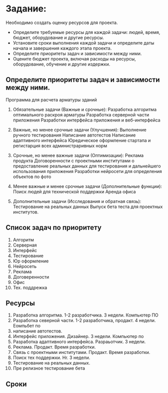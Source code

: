 # Задание:
Необходимо создать оценку ресурсов для проекта.

- Определите требуемые ресурсы для каждой задачи: людей, время, бюджет, оборудование и другие ресурсы.
- Установите сроки выполнения каждой задачи и определите даты начала и завершения каждого этапа проекта.
- Определите приоритеты задач и зависимости между ними.
- Оцените бюджет проекта, включая расходы на ресурсы, оборудование, обучение и другие издержки.

## Определите приоритеты задач и зависимости между ними.
Программа для расчета арматуры зданий

1. Обязательные задачи (Важные и срочные):
Разработка алгоритма оптимального раскроя арматуры
Разработка серверной части приложения
Разработки интерфейса приложения и веб-интерфейса

2. Важные, но менее срочные задачи (Улучшения):
Выполнение ручного тестирования
Написание автотестов
Написание адаптивного интерфейса
Юредическое оформление стартапа и регистарция всех администраривных норм

3. Срочные, но менее важные задачи (Оптимизации):
Реклама продукта
Договоренности с проектными институтами о предоставление реальных данных для тестирования и дальнейшего использования приложения
Разработки нейросети для определения объектов по фото

4. Менее важные и менее срочные задачи (Дополнительные функции):
Поиск людей для технической поддержки
Аренда офиса

5. Дополнительные задачи (Исследования и обратная связь):
Тестирование на реальных данных
Выпуск бета теста для проектных институтов.

## Список задач по приоритету

1. Алгоритм
2. Серверная
3. Интерфейс
4. Тестирование
5. Юр оформление
6. Нейросеть
7. Реклама
8. Договеренности
9. Офис
10. Тех. поддрежка

## Ресурсы

1. Разработка алгоритма. 1-2 разработчика. 3 недели. Компьютер ПО
2. Разработка северной части. 1-2 разработчика, продакт. 4 недели. Еомпьбет по
3. написание автотестов.
4. Интерфейс приложения. Дизайнер. 3 недели. Компьютер по
5. Разработка адаптивного интерфейса. Разраьотчик. 3 недели.
6. Реклама. Продакт. Время разработки. 
7. Связь с проектными институтами. Продакт. Время разработки.
8. Поиск тех поддержки. Hr. 3 недели.
9. Тестирование на реальных данных.
10. Пре релизное тестирование бета

## Сроки

